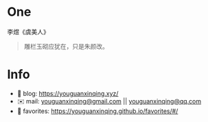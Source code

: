 
# One 
 
  
李煜《虞美人》 
 
>雕栏玉砌应犹在，只是朱颜改。        
 

# Info

- 📝 blog: https://youguanxinqing.xyz/
- ✉️  mail: youguanxinqing@gmail.com || youguanxinqing@qq.com
- 📙 favorites: https://youguanxinqing.github.io/favorites/#/
